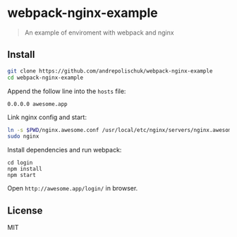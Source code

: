 # webpack-nginx-example

> An example of enviroment with webpack and nginx

## Install

```sh
git clone https://github.com/andrepolischuk/webpack-nginx-example
cd webpack-nginx-example
```

Append the follow line into the `hosts` file:

```
0.0.0.0 awesome.app
```

Link nginx config and start:

```sh
ln -s $PWD/nginx.awesome.conf /usr/local/etc/nginx/servers/nginx.awesome.conf
sudo nginx
```

Install dependencies and run webpack:

```
cd login
npm install
npm start
```

Open `http://awesome.app/login/` in browser.

## License

MIT
